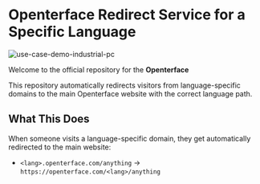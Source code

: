 # Openterface Redirect Service for a Specific Language

![use-case-demo-industrial-pc](https://assets.openterface.com/images/product/use-case-demo-industrial-pc.webp)

Welcome to the official repository for the **Openterface**

This repository automatically redirects visitors from language-specific domains to the main Openterface website with the correct language path.

## What This Does

When someone visits a language-specific domain, they get automatically redirected to the main website:

- `<lang>.openterface.com/anything` → `https://openterface.com/<lang>/anything`